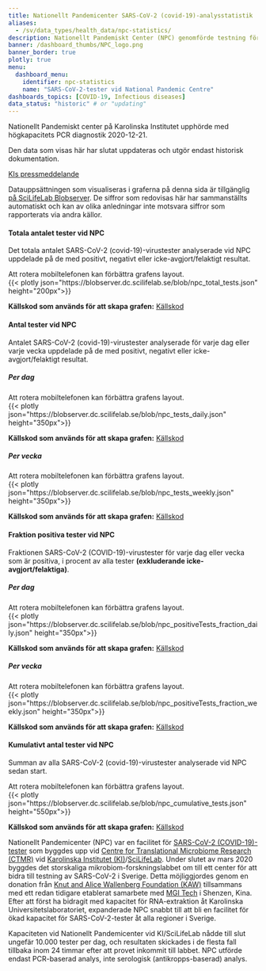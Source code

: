 ```yaml
---
title: Nationellt Pandemicenter SARS-CoV-2 (covid-19)-analysstatistik
aliases:
  - /sv/data_types/health_data/npc-statistics/
description: Nationellt Pandemiskt Center (NPC) genomförde testning för SARS-CoV-2 från pandemins början. Data som visas inkluderar antal positiva och negativa test samt antal test med oklart testresultat. Denna dashboard visar endast historiska data och uppdateras inte längre.
banner: /dashboard_thumbs/NPC_logo.png
banner_border: true
plotly: true
menu:
  dashboard_menu:
    identifier: npc-statistics
    name: "SARS-CoV-2-tester vid National Pandemic Centre"
dashboards_topics: [COVID-19, Infectious diseases]
data_status: "historic" # or "updating"
---
```


<div class="alert alert-info">
  <p><i class="bi bi-exclamation-triangle-fill"></i>Nationellt Pandemiskt center på Karolinska Institutet upphörde med högkapacitets PCR diagnostik 2020-12-21.</p>
  <p><span class="font-weight-bold">Den data som visas här har slutat uppdateras</span> och utgör endast historisk dokumentation.</p>
  <a href="https://nyheter.ki.se/covid-19-tester-ki-atergar-till-ordinarie-laboratorieverksamhet-men-har-fortsatt-beredskap">KIs pressmeddelande</a>
</div>

Datauppsättningen som visualiseras i graferna på denna sida är tillgänglig [på SciLifeLab Blobserver](https://blobserver.dc.scilifelab.se/blob/NPC-statistics-data-set.csv). De siffror som redovisas här har sammanställts automatiskt och kan av olika anledningar inte motsvara siffror som rapporterats via andra källor.

#### Totala antalet tester vid NPC

Det totala antalet SARS-CoV-2 (covid-19)-virustester analyserade vid NPC
uppdelade på de med positivt, negativt eller icke-avgjort/felaktigt
resultat.

<div class="d-md-none alert alert-info">
  Att rotera mobiltelefonen kan förbättra grafens layout.
</div>

 <div class="plot_wrapper mb-3">
    <div class="table-responsive">{{< plotly json="https://blobserver.dc.scilifelab.se/blob/npc_total_tests.json" height="200px">}}</div>
</div>

**Källskod som används för att skapa grafen:** [Källskod](https://github.com/ScilifelabDataCentre/pathogens-portal-visualisations/blob/main/npctests/npc_total_tests.py)

#### Antal tester vid NPC

Antalet SARS-CoV-2 (covid-19)-virustester analyserade för varje dag eller varje vecka uppdelade på de med positivt, negativt eller icke-avgjort/felaktigt resultat.

##### Per dag

<div class="d-md-none alert alert-info">
  Att rotera mobiltelefonen kan förbättra grafens layout.
</div>

<div class="plot_wrapper mb-3">
  <div class="table-responsive">{{< plotly json="https://blobserver.dc.scilifelab.se/blob/npc_tests_daily.json" height="350px">}}</div>
</div>

**Källskod som används för att skapa grafen:** [Källskod](https://github.com/ScilifelabDataCentre/pathogens-portal-visualisations/blob/main/npctests/npc_tests_daily.py)

##### Per vecka

<div class="d-md-none alert alert-info">
  Att rotera mobiltelefonen kan förbättra grafens layout.
</div>

<div class="plot_wrapper mb-3">
  <div class="table-responsive">{{< plotly json="https://blobserver.dc.scilifelab.se/blob/npc_tests_weekly.json" height="350px">}}</div>
</div>

**Källskod som används för att skapa grafen:** [Källskod](https://github.com/ScilifelabDataCentre/pathogens-portal-visualisations/blob/main/npctests/npc_tests_weekly.py)

#### Fraktion positiva tester vid NPC

Fraktionen SARS-CoV-2 (COVID-19)-virustester för varje dag eller vecka som är positiva, i procent av alla tester **(exkluderande icke-avgjort/felaktiga)**.

##### Per dag

<div class="d-md-none alert alert-info">
  Att rotera mobiltelefonen kan förbättra grafens layout.
</div>

<div class="plot_wrapper mb-3">
  <div class="table-responsive">{{< plotly json="https://blobserver.dc.scilifelab.se/blob/npc_positiveTests_fraction_daily.json" height="350px">}}</div>
</div>

**Källskod som används för att skapa grafen:** [Källskod](https://github.com/ScilifelabDataCentre/pathogens-portal-visualisations/blob/main/npctests/npc_positiveTests_fraction_daily.py)

##### Per vecka

<div class="d-md-none alert alert-info">
  Att rotera mobiltelefonen kan förbättra grafens layout.
</div>

<div class="plot_wrapper mb-3">
  <div class="table-responsive">{{< plotly json="https://blobserver.dc.scilifelab.se/blob/npc_positiveTests_fraction_weekly.json" height="350px">}}</div>
</div>

**Källskod som används för att skapa grafen:** [Källskod](https://github.com/ScilifelabDataCentre/pathogens-portal-visualisations/blob/main/npctests/npc_positiveTests_fraction_weekly.py)

#### Kumulativt antal tester vid NPC

Summan av alla SARS-CoV-2 (covid-19)-virustester analyserade vid NPC sedan start.

<div class="d-md-none alert alert-info">
  Att rotera mobiltelefonen kan förbättra grafens layout.
</div>

<div class="plot_wrapper mb-3">
  <div class="table-responsive">{{< plotly json="https://blobserver.dc.scilifelab.se/blob/npc_cumulative_tests.json" height="550px">}}</div>
</div>

**Källskod som används för att skapa grafen:** [Källskod](https://github.com/ScilifelabDataCentre/pathogens-portal-visualisations/blob/main/npctests/npc_cumulative_tests.py)

Nationellt Pandemicenter (NPC) var en facilitet för [SARS-CoV-2 (COVID-19)-tester](https://ki.se/mtc/ctmr-and-covid-19) som byggdes upp vid [Centre for Translational Microbiome Research (CTMR)](https://ki.se/en/research/centre-for-translational-microbiome-research-ctmr) vid [Karolinska Institutet (KI)](https://ki.se/)/[SciLifeLab](https://www.scilifelab.se/). Under slutet av mars 2020 byggdes det storskaliga mikrobiom-forskningslabbet om till ett center för att bidra till testning av SARS-CoV-2 i Sverige. Detta möjliggjordes genom en donation från [Knut and Alice Wallenberg Foundation (KAW)](https://kaw.wallenberg.org/) tillsammans med ett redan tidigare etablerat samarbete med [MGI Tech](https://en.mgitech.cn/) i Shenzen, Kina. Efter att först ha bidragit med kapacitet för RNA-extraktion åt Karolinska Universitetslaboratoriet, expanderade NPC snabbt till att bli en facilitet för ökad kapacitet för SARS-CoV-2-tester åt alla regioner i Sverige.

Kapaciteten vid Nationellt Pandemicenter vid KI/SciLifeLab nådde till slut ungefär 10.000 tester per dag, och resultaten skickades i de flesta fall tillbaka inom 24 timmar efter att provet inkommit till labbet. NPC utförde endast PCR-baserad analys, inte serologisk (antikropps-baserad) analys.
